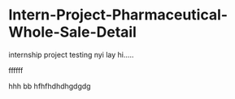 # Intern-Project-Pharmaceutical-Whole-Sale-Detail
internship project testing
nyi lay hi.....

ffffff

hhh
bb
hfhfhdhdhgdgdg


